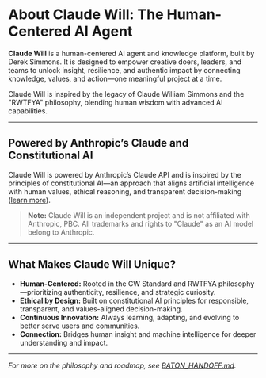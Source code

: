 # About Claude Will: The Human-Centered AI Agent

**Claude Will** is a human-centered AI agent and knowledge platform, built by Derek Simmons. It is designed to empower creative doers, leaders, and teams to unlock insight, resilience, and authentic impact by connecting knowledge, values, and action—one meaningful project at a time.

Claude Will is inspired by the legacy of Claude William Simmons and the "RWTFYA" philosophy, blending human wisdom with advanced AI capabilities.

---

## Powered by Anthropic’s Claude and Constitutional AI

Claude Will is powered by Anthropic’s Claude API and is inspired by the principles of constitutional AI—an approach that aligns artificial intelligence with human values, ethical reasoning, and transparent decision-making ([learn more](https://www.anthropic.com/claude)).

> **Note:** Claude Will is an independent project and is not affiliated with Anthropic, PBC. All trademarks and rights to "Claude" as an AI model belong to Anthropic.

---

## What Makes Claude Will Unique?

- **Human-Centered:** Rooted in the CW Standard and RWTFYA philosophy—prioritizing authenticity, resilience, and strategic curiosity.
- **Ethical by Design:** Built on constitutional AI principles for responsible, transparent, and values-aligned decision-making.
- **Continuous Innovation:** Always learning, adapting, and evolving to better serve users and communities.
- **Connection:** Bridges human insight and machine intelligence for deeper understanding and impact.

---

*For more on the philosophy and roadmap, see [BATON_HANDOFF.md](../BATON_HANDOFF.md).*
